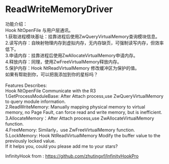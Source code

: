 # ReadWriteMemoryDriver

功能介绍：<br/>
Hook NtOpenFile 与用户层通讯。<br/>
1.获取进程模块基址：挂靠进程后使用ZwQueryVirtualMemory查询模块信息。<br/>
2.读写内存：自映射物理内存到虚拟内存，无内存缺页，可强制读写内存，但效率低下。<br/>
3.申请内存：挂靠进程后使用ZwAllocateVirtualMemory申请内存。<br/>
4.释放内存：同理，使用ZwFreeVirtualMemory释放内存。<br/>
5.保护内存：Hook NtReadVirtualMemory 修改缓冲区为保护的值。<br/>
如果有帮助到你，可以把我添加到你的星标吗？<br/>
<br/>
Features Describes:<br/>
Hook NtOpenFile Communicate with the R3<br/>
1.GetProcessModuleBase: After Attach process,use ZwQueryVirtualMemory to query module information.<br/>
2.ReadWriteMemory: Manually mapping physical memory to virtual memory, no Page Fault, can force read and write memory, but is inefficient.<br/>
3.AllocateMemory：After Attach process,use ZwAllocateVirtualMemory function.<br/>
4.FreeMemory: Similarly，use ZwFreeVirtualMemory function.<br/>
5.LockMemory: Hook NtReadVirtualMemory Modify the buffer value to the previously locked value.<br/>
If it helps you, could you please add me to your stars?

InfinityHook from : https://github.com/zhutingxf/InfinityHookPro

